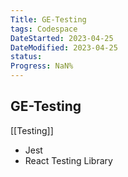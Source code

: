 ```yaml
---
Title: GE-Testing
tags: Codespace
DateStarted: 2023-04-25
DateModified: 2023-04-25
status:
Progress: NaN%
---
```


## GE-Testing

[[Testing]]

- Jest
- React Testing Library

